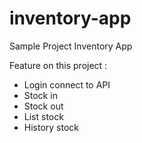 # inventory-app
Sample Project Inventory App

Feature on this project :
- Login connect to API
- Stock in
- Stock out
- List stock
- History stock
